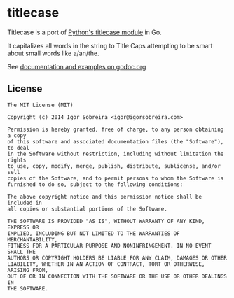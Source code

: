 # titlecase

Titlecase is a port of [Python's titlecase module](https://pypi.python.org/pypi/titlecase/) in Go.

It capitalizes all words in the string to Title Caps attempting to be smart about
small words like a/an/the.

See [documentation and examples on godoc.org](http://godoc.org/github.com/igorsobreira/titlecase)

## License

```
The MIT License (MIT)

Copyright (c) 2014 Igor Sobreira <igor@igorsobreira.com>

Permission is hereby granted, free of charge, to any person obtaining a copy
of this software and associated documentation files (the "Software"), to deal
in the Software without restriction, including without limitation the rights
to use, copy, modify, merge, publish, distribute, sublicense, and/or sell
copies of the Software, and to permit persons to whom the Software is
furnished to do so, subject to the following conditions:

The above copyright notice and this permission notice shall be included in
all copies or substantial portions of the Software.

THE SOFTWARE IS PROVIDED "AS IS", WITHOUT WARRANTY OF ANY KIND, EXPRESS OR
IMPLIED, INCLUDING BUT NOT LIMITED TO THE WARRANTIES OF MERCHANTABILITY,
FITNESS FOR A PARTICULAR PURPOSE AND NONINFRINGEMENT. IN NO EVENT SHALL THE
AUTHORS OR COPYRIGHT HOLDERS BE LIABLE FOR ANY CLAIM, DAMAGES OR OTHER
LIABILITY, WHETHER IN AN ACTION OF CONTRACT, TORT OR OTHERWISE, ARISING FROM,
OUT OF OR IN CONNECTION WITH THE SOFTWARE OR THE USE OR OTHER DEALINGS IN
THE SOFTWARE.
```

